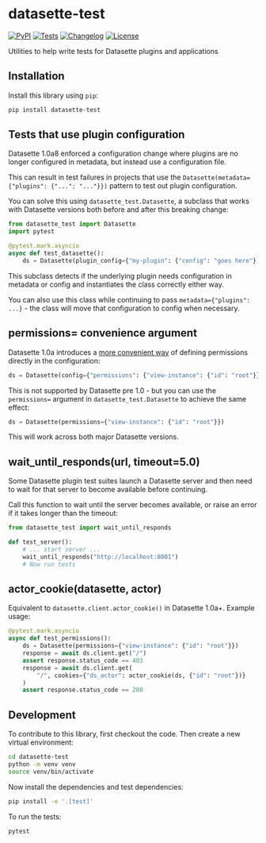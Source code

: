 # datasette-test

[![PyPI](https://img.shields.io/pypi/v/datasette-test.svg)](https://pypi.org/project/datasette-test/)
[![Tests](https://github.com/datasette/datasette-test/actions/workflows/test.yml/badge.svg)](https://github.com/datasette/datasette-test/actions/workflows/test.yml)
[![Changelog](https://img.shields.io/github/v/release/datasette/datasette-test?include_prereleases&label=changelog)](https://github.com/datasette/datasette-test/releases)
[![License](https://img.shields.io/badge/license-Apache%202.0-blue.svg)](https://github.com/datasette/datasette-test/blob/main/LICENSE)

Utilities to help write tests for Datasette plugins and applications

## Installation

Install this library using `pip`:
```bash
pip install datasette-test
```
## Tests that use plugin configuration

Datasette 1.0a8 enforced a configuration change where plugins are no longer configured in metadata, but instead use a configuration file.

This can result in test failures in projects that use the `Datasette(metadata={"plugins": {"...": "..."}})` pattern to test out plugin configuration.

You can solve this using `datasette_test.Datasette`, a subclass that works with Datasette versions both before and after this breaking change:

```python
from datasette_test import Datasette
import pytest

@pytest.mark.asyncio
async def test_datasette():
    ds = Datasette(plugin_config={"my-plugin": {"config": "goes here"})
```
This subclass detects if the underlying plugin needs configuration in metadata or config and instantiates the class correctly either way.

You can also use this class while continuing to pass `metadata={"plugins": ...}` - the class will move that configuration to config when necessary.

## permissions= convenience argument

Datasette 1.0a introduces a [more convenient way](https://docs.datasette.io/en/1.0a13/authentication.html#other-permissions-in-datasette-yaml) of defining permissions directly in the configuration:
```python
ds = Datasette(config={"permissions": {"view-instance": {"id": "root"}}})
```
This is not supported by Datasette pre 1.0 - but you can use the `permissions=` argument in `datasette_test.Datasette` to achieve the same effect:
```python
ds = Datasette(permissions={"view-instance": {"id": "root"}})
```
This will work across both major Datasette versions.

## wait_until_responds(url, timeout=5.0)

Some Datasette plugin test suites launch a Datasette server and then need to wait for that server to become available before continuing.

Call this function to wait until the server becomes available, or raise an error if it takes longer than the timeout:

```python
from datasette_test import wait_until_responds

def test_server():
    # ... start server ...
    wait_until_responds("http://localhost:8001")
    # Now run tests
```

## actor_cookie(datasette, actor)

Equivalent to `datasette.client.actor_cookie()` in Datasette 1.0a+. Example usage:

```python
@pytest.mark.asyncio
async def test_permissions():
    ds = Datasette(permissions={"view-instance": {"id": "root"}})
    response = await ds.client.get("/")
    assert response.status_code == 403
    response = await ds.client.get(
        "/", cookies={"ds_actor": actor_cookie(ds, {"id": "root"})}
    )
    assert response.status_code == 200
```

## Development

To contribute to this library, first checkout the code. Then create a new virtual environment:
```bash
cd datasette-test
python -m venv venv
source venv/bin/activate
```
Now install the dependencies and test dependencies:
```bash
pip install -e '.[test]'
```
To run the tests:
```bash
pytest
```
